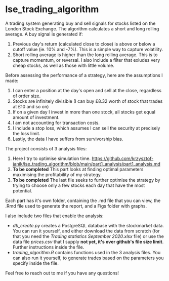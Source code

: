 # lse_trading_algorithm
A trading system generating buy and sell signals for stocks listed on the London Stock Exchange.
The algorithm calculates a short and long rolling average. A buy signal is generated if:
1. Previous day's return (calculated close to close) is above or below a cutoff value (ie. 10% and -7%). This is a simple way to capture volatility.
2. Short rolling average is higher than the long rolling average. This is to capture momentum, or reversal.
I also include a filter that exludes very cheap stocks, as well as those with little volume.

Before assessing the performance of a strategy, here are the assumptions I made:
1. I can enter a position at the day's open and sell at the close, regardless of order size.
2. Stocks are infinitely divisible (I can buy £8.32 worth of stock that trades at £10 and so on)
3. If on a given day I invest in more than one stock, all stocks get equal amount of investment.
4. I am not accounting for transaction costs.
5. I include a stop loss, which assumes I can sell the security at precisely the loss limit.
6. Lastly, the data I have suffers from survivorship bias.

The project consists of 3 analysis files:
1. Here I try to optimise simulation time. https://github.com/krzysztof-janik/lse_trading_algorithm/blob/main/part1_analysis/part1_analysis.md
2. __To be completed__ This part looks at finding optimal parameters maximising the profitability of my strategy.
3. __To be completed__ The last file seeks to further optimise the strategy by trying to choose only a few stocks each day that have the most potential.

Each part has it's own folder, containing the .md file that you can view, the .Rmd file used to generate the report, and a Figs folder with graphs. 

I also include two files that enable the analysis:
* *db_create.py* creates a PostgreSQL database with the stockmarket data. You can run it yourself, and either download the data from scratch
(for that you need the *Trading statistics September 2020.xlsx* file) or use the data file *prices.csv* that I supply __not yet, it's over github's file size limit__. Further instructions inside the file.
* *trading_algorithm.R* contains functions used in the 3 analysis files. You can also run it yourself, to generate trades based on the parameters you specify inside the file.

Feel free to reach out to me if you have any questions!
